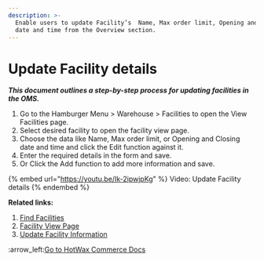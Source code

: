 ```yaml
---
description: >-
  Enable users to update Facility’s  Name, Max order limit, Opening and Closing
  date and time from the Overview section.
---
```


# Update Facility details

_**This document outlines a step-by-step process for updating facilities in the OMS.**_

1. Go to the Hamburger Menu > Warehouse > Facilities to open the View Facilities page.
2. Select desired facility to open the facility view page.
3. Choose the data like Name, Max order limit, or Opening and Closing date and time and click the Edit function against it.
4. Enter the required details in the form and save.
5. Or Click the Add function to add more information and save.&#x20;

{% embed url="https://youtu.be/Ik-2ipwjpKg" %}
Video: Update Facility details
{% endembed %}

**Related links:**&#x20;

1. [Find Facilities](http://127.0.0.1:5000/s/oLmQzGATywYkwiU9sCat/warehouse/facilities-management/facilities-page)
2. [Facility View Page](http://127.0.0.1:5000/s/oLmQzGATywYkwiU9sCat/warehouse/facilities-management/facility-view-page)
3. [Update Facility Information](http://127.0.0.1:5000/s/oLmQzGATywYkwiU9sCat/warehouse/facilities-management/facility-view-page/update-facility-information)



:arrow\_left:[Go to HotWax Commerce Docs](http://127.0.0.1:5000/o/l53nGvPQLhOHrKCP9HTG/s/TefRnbhmBjhScpq172vl/)

